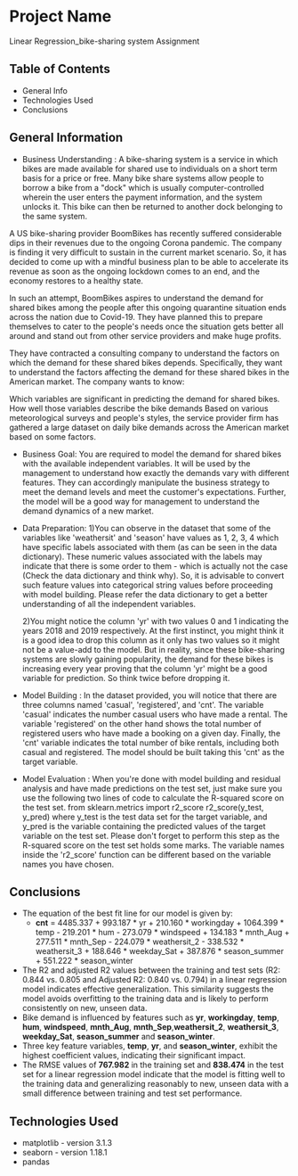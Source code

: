 # Project Name
Linear Regression_bike-sharing system Assignment

## Table of Contents
* General Info
* Technologies Used
* Conclusions


## General Information
- Business Understanding :
A bike-sharing system is a service in which bikes are made available for shared use to individuals on a short term basis for a price or free. Many bike share systems allow people to borrow a bike from a "dock" which is usually computer-controlled wherein the user enters the payment information, and the system unlocks it. This bike can then be returned to another dock belonging to the same system.


A US bike-sharing provider BoomBikes has recently suffered considerable dips in their revenues due to the ongoing Corona pandemic. The company is finding it very difficult to sustain in the current market scenario. So, it has decided to come up with a mindful business plan to be able to accelerate its revenue as soon as the ongoing lockdown comes to an end, and the economy restores to a healthy state. 


In such an attempt, BoomBikes aspires to understand the demand for shared bikes among the people after this ongoing quarantine situation ends across the nation due to Covid-19. They have planned this to prepare themselves to cater to the people's needs once the situation gets better all around and stand out from other service providers and make huge profits.


They have contracted a consulting company to understand the factors on which the demand for these shared bikes depends. Specifically, they want to understand the factors affecting the demand for these shared bikes in the American market. The company wants to know:

Which variables are significant in predicting the demand for shared bikes.
How well those variables describe the bike demands
Based on various meteorological surveys and people's styles, the service provider firm has gathered a large dataset on daily bike demands across the American market based on some factors. 

- Business Goal:
You are required to model the demand for shared bikes with the available independent variables. It will be used by the management to understand how exactly the demands vary with different features. They can accordingly manipulate the business strategy to meet the demand levels and meet the customer's expectations. Further, the model will be a good way for management to understand the demand dynamics of a new market. 


- Data Preparation:
   1)You can observe in the dataset that some of the variables like 'weathersit' and 'season' have values as 1, 2, 3, 4 which have specific labels associated with them (as can be seen in the data dictionary). These numeric values associated with the labels may indicate that there is some order to them - which is actually not the case (Check the data dictionary and think why). So, it is advisable to convert such feature values into categorical string values before proceeding with model building. Please refer the data dictionary to get a better understanding of all the independent variables.
 
   2)You might notice the column 'yr' with two values 0 and 1 indicating the years 2018 and 2019 respectively. At the first instinct, you might think it is a good idea to drop this column as it only has two values so it might not be a value-add to the model. But in reality, since these bike-sharing systems are slowly gaining popularity, the demand for these bikes is increasing every year proving that the column 'yr' might be a good variable for prediction. So think twice before dropping it. 
- Model Building :
In the dataset provided, you will notice that there are three columns named 'casual', 'registered', and 'cnt'. The variable 'casual' indicates the number casual users who have made a rental. The variable 'registered' on the other hand shows the total number of registered users who have made a booking on a given day. Finally, the 'cnt' variable indicates the total number of bike rentals, including both casual and registered. The model should be built taking this 'cnt' as the target variable.

- Model Evaluation :
When you're done with model building and residual analysis and have made predictions on the test set, just make sure you use the following two lines of code to calculate the R-squared score on the test set.
                           from sklearn.metrics import r2_score
                           r2_score(y_test, y_pred)
where y_test is the test data set for the target variable, and y_pred is the variable containing the predicted values of the target variable on the test set.
Please don't forget to perform this step as the R-squared score on the test set holds some marks. The variable names inside the 'r2_score' function can be different based on the variable names you have chosen.

## Conclusions
- The equation of the best fit line for our model is given by:
    - **cnt** = 4485.337 + 993.187 * yr + 210.160 * workingday + 1064.399 * temp - 219.201 * hum - 273.079 * windspeed + 134.183 * mnth_Aug + 277.511 * mnth_Sep - 224.079 * weathersit_2 - 338.532 * weathersit_3 + 188.646 * weekday_Sat + 387.876 * season_summer + 551.222 * season_winter
- The R2 and adjusted R2 values between the training and test sets (R2: 0.844 vs. 0.805 and Adjusted R2: 0.840 vs. 0.794) in a linear regression model indicates effective generalization. This similarity suggests the model avoids overfitting to the training data and is likely to perform consistently on new, unseen data.
- Bike demand is influenced by features such as **yr**, **workingday**, **temp**, **hum**, **windspeed**, **mnth_Aug**, **mnth_Sep**,**weathersit_2**, **weathersit_3**, **weekday_Sat**, **season_summer** and **season_winter**.
- Three key feature variables, **temp**, **yr**, and **season_winter**, exhibit the highest coefficient values, indicating their significant impact.
- The RMSE values of **767.982** in the training set and **838.474** in the test set for a linear regression model indicate that the model is fitting well to the training data and generalizing reasonably to new, unseen data with a small difference between training and test set performance.
## Technologies Used
- matplotlib - version 3.1.3
- seaborn - version 1.18.1
- pandas

